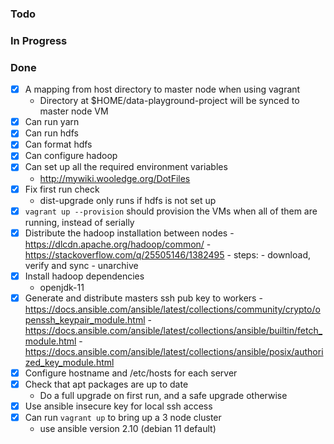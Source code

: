 ### Todo

### In Progress

### Done

- [x] A mapping from host directory to master node when using vagrant
  - Directory at $HOME/data-playground-project will be synced to master node VM
- [x] Can run yarn
- [x] Can run hdfs
- [x] Can format hdfs
- [x] Can configure hadoop
- [x] Can set up all the required environment variables
  - http://mywiki.wooledge.org/DotFiles
- [x] Fix first run check
	- dist-upgrade only runs if hdfs is not set up
- [x] `vagrant up --provision` should provision the VMs when all of
      them are running, instead of serially
- [x] Distribute the hadoop installation between nodes
      - https://dlcdn.apache.org/hadoop/common/
      - https://stackoverflow.com/q/25505146/1382495
	  - steps:
	    - download, verify and sync
	    - unarchive
- [x] Install hadoop dependencies
  - openjdk-11
- [x] Generate and distribute masters ssh pub key to workers
      - https://docs.ansible.com/ansible/latest/collections/community/crypto/openssh_keypair_module.html
      - https://docs.ansible.com/ansible/latest/collections/ansible/builtin/fetch_module.html
	  - https://docs.ansible.com/ansible/latest/collections/ansible/posix/authorized_key_module.html
- [x] Configure hostname and /etc/hosts for each server
- [x] Check that apt packages are up to date
  - Do a full upgrade on first run, and a safe upgrade otherwise
- [x] Use ansible insecure key for local ssh access
- [x] Can run `vagrant up` to bring up a 3 node cluster
  - use ansible version 2.10 (debian 11 default)
